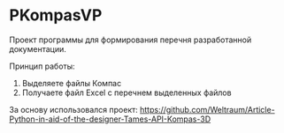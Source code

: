 # PKompasVP
Проект программы для формирования перечня разработанной документации.

Принцип работы:
1. Выделяете файлы Компас
2. Получаете файл Excel с перечнем выделенных файлов 

За основу использовался проект: https://github.com/Weltraum/Article-Python-in-aid-of-the-designer-Tames-API-Kompas-3D
